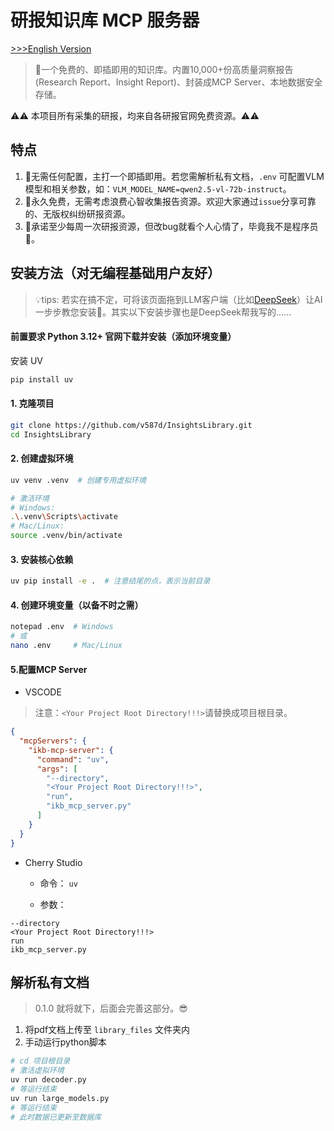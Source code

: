 # 研报知识库 MCP 服务器 

[>>>English Version](https://github.com/v587d/InsightsLibrary/blob/main/README.md)

>🍭一个免费的、即插即用的知识库。内置10,000+份高质量洞察报告(Research Report、Insight Report)、封装成MCP Server、本地数据安全存储。

⚠️⚠️ 本项目所有采集的研报，均来自各研报官网免费资源。⚠️⚠️
## 特点
1. 🍾无需任何配置，主打一个即插即用。若您需解析私有文档，`.env` 可配置VLM模型和相关参数，如：`VLM_MODEL_NAME=qwen2.5-vl-72b-instruct`。
2. 🦉永久免费，无需考虑浪费心智收集报告资源。欢迎大家通过`issue`分享可靠的、无版权纠纷研报资源。
3. 📢承诺至少每周一次研报资源，但改bug就看个人心情了，毕竟我不是程序员🤭。


## 安装方法（对无编程基础用户友好）

>💡tips: 若实在搞不定，可将该页面拖到LLM客户端（比如[DeepSeek](https://chat.deepseek.com/)）让AI一步步教您安装🦾。其实以下安装步骤也是DeepSeek帮我写的......

#### 前置要求  Python 3.12+ 官网下载并安装（添加环境变量）
    
安装 UV

```BASH
pip install uv
```
#### 1. 克隆项目

```BASH
git clone https://github.com/v587d/InsightsLibrary.git
cd InsightsLibrary
```

#### 2. 创建虚拟环境

```BASH
uv venv .venv  # 创建专用虚拟环境

# 激活环境
# Windows:
.\.venv\Scripts\activate
# Mac/Linux:
source .venv/bin/activate
```

#### 3. 安装核心依赖

```BASH
uv pip install -e .  # 注意结尾的点，表示当前目录
```

#### 4. 创建环境变量（以备不时之需）

```BASH
notepad .env  # Windows
# 或
nano .env     # Mac/Linux

```
#### 5.配置MCP Server

- VSCODE
> 注意：`<Your Project Root Directory!!!>`请替换成项目根目录。
```json
{
  "mcpServers": {
    "ikb-mcp-server": {
      "command": "uv",
      "args": [
        "--directory",
        "<Your Project Root Directory!!!>", 
        "run",
        "ikb_mcp_server.py"
      ]
    }
  }
}
```
- Cherry Studio

    - 命令： `uv`

    - 参数： 
```text
--directory
<Your Project Root Directory!!!>
run
ikb_mcp_server.py
```

## 解析私有文档
> 0.1.0 就将就下，后面会完善这部分。😎
1. 将pdf文档上传至 `library_files` 文件夹内
2. 手动运行python脚本

```Bash
# cd 项目根目录
# 激活虚拟环境
uv run decoder.py
# 等运行结束
uv run large_models.py
# 等运行结束
# 此时数据已更新至数据库
```






